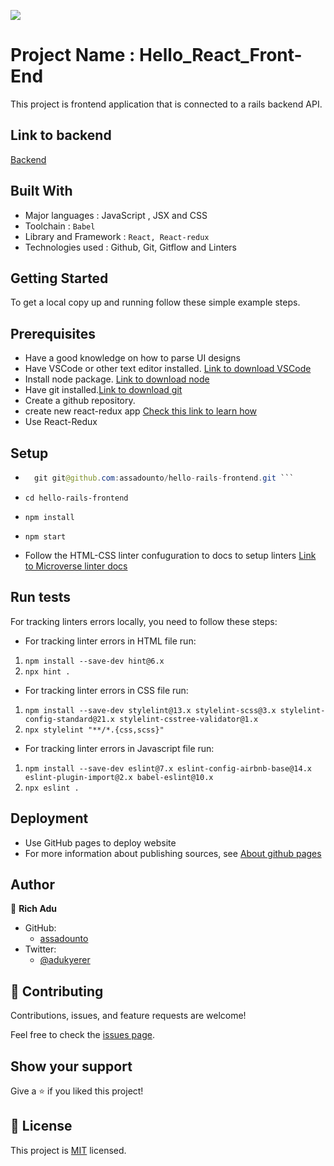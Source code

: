 ![](https://img.shields.io/badge/Microverse-blueviolet)

# Project Name :  Hello_React_Front-End

This project is frontend application that is connected to a rails backend API.

## Link to backend
[Backend](https://github.com/assadounto/hello-rails-back-end)

## Built With

- Major languages : JavaScript , JSX and CSS
- Toolchain : `Babel`
- Library and Framework : `React, React-redux`
- Technologies used : Github, Git, Gitflow and Linters

## Getting Started
To get a local copy up and running follow these simple example steps.

## Prerequisites
- Have a good knowledge on how to parse UI designs
- Have VSCode or other text editor installed. [Link to download VSCode](https://code.visualstudio.com/download)
- Install node package. [Link to download node](https://nodejs.org/en/download/)
- Have git installed.[Link to download git](https://git-scm.com/downloads)
- Create a github repository.
- create new react-redux app [Check this link to learn how](https://reactjs.org/docs/create-a-new-react-app.html)
- Use React-Redux

## Setup
- ```Java
    git git@github.com:assadounto/hello-rails-frontend.git ```
-  ````cd hello-rails-frontend````
-  ````npm install ````
-  ````npm start ````

- Follow the HTML-CSS linter confuguration to docs to setup linters [Link to Microverse linter docs](https://github.com/microverseinc/linters-config)


## Run tests

For tracking linters errors locally, you need to follow these steps:
- For tracking linter errors in HTML file run:

1. ````npm install --save-dev hint@6.x````
2. ````npx hint .````

- For tracking linter errors in CSS file run:

1. ````npm install --save-dev stylelint@13.x stylelint-scss@3.x stylelint-config-standard@21.x stylelint-csstree-validator@1.x````
2. ````npx stylelint "**/*.{css,scss}"````

- For tracking linter errors in Javascript file run:

1. ````npm install --save-dev eslint@7.x eslint-config-airbnb-base@14.x eslint-plugin-import@2.x babel-eslint@10.x````
2. ````npx eslint .````

## Deployment

- Use GitHub pages to deploy website
- For more information about publishing sources, see [About github pages](https://pages.github.com/)

## Author

👤 **Rich Adu**

- GitHub: 
    - [assadounto](https://www.github.com/assadounto)
- Twitter:
    - [@adukyerer](https://www.twitter.com/adukyerer)
## 🤝 Contributing

Contributions, issues, and feature requests are welcome!

Feel free to check the [issues page](../../issues/).

## Show your support

Give a ⭐️ if you liked this project!

## 📝 License

This project is [MIT](./MIT.md) licensed.

